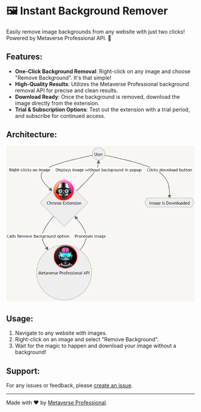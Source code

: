 # 🖼️ Instant Background Remover

Easily remove image backgrounds from any website with just two clicks! Powered by Metaverse Professional API. 🚀

## Features:
- **One-Click Background Removal**: Right-click on any image and choose "Remove Background". It's that simple!
- **High-Quality Results**: Utilizes the Metaverse Professional background removal API for precise and clean results.
- **Download Ready**: Once the background is removed, download the image directly from the extension.
- **Trial & Subscription Options**: Test out the extension with a trial period, and subscribe for continued access.

## Architecture: 
![Alt text](https://github.com/jegamboafuentes/MVP3-backgroundRemover/blob/MetaverseProfessional_API_removebg/V1/img/architectureMVP3.png)

## Usage:
1. Navigate to any website with images.
2. Right-click on an image and select "Remove Background".
3. Wait for the magic to happen and download your image without a background!

## Support:
For any issues or feedback, please [create an issue](<GitHub Issue Link>).

---

Made with ❤️ by [Metaverse Professional](https://metaverseprofessional.tech/).
